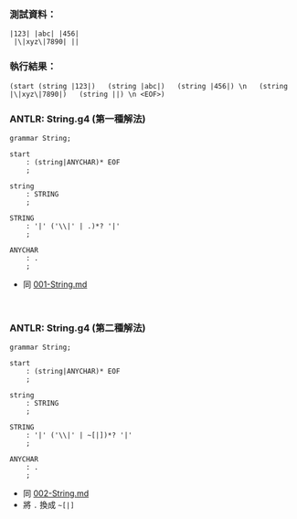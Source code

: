 
### 測試資料：
```
|123| |abc| |456|
 |\|xyz\|7890| ||
```

### 執行結果：
```
(start (string |123|)   (string |abc|)   (string |456|) \n   (string |\|xyz\|7890|)   (string ||) \n <EOF>)
```

### ANTLR: String.g4 (第一種解法)
```g4
grammar String;

start
	: (string|ANYCHAR)* EOF
	;

string
	: STRING
	;

STRING
	: '|' ('\\|' | .)*? '|'
	;

ANYCHAR
	: .
	;
```
- 同 [001-String.md](../example/001-String.md)

<br>

### ANTLR: String.g4 (第二種解法)
```g4
grammar String;

start
	: (string|ANYCHAR)* EOF
	;

string
	: STRING
	;

STRING
	: '|' ('\\|' | ~[|])*? '|'
	;

ANYCHAR
	: .
	;
```
- 同 [002-String.md](../example/002-String.md)
- 將 ```.``` 換成 ```~[|]```

